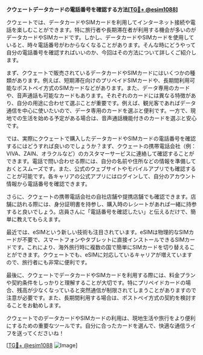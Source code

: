 **クウェートデータカードの電話番号を確認する方法[[TG💪+ @esim1088](https://t.me/s/esim1088)]**

クウェートでは、データカードやSIMカードを利用してインターネット接続や電話を楽しむことができます。特に旅行者や長期滞在者が利用する機会が多いのがデータカードやSIMカードです。しかし、データカードやSIMカードを使用していると、時々電話番号がわからなくなることがあります。そんな時にどうやって自分の電話番号を確認すればいいのか、今回はその方法について詳しくご紹介します。

まず、クウェートで販売されているデータカードやSIMカードにはいくつかの種類があります。例えば、短期滞在向けのプリペイドSIMカードや、長期間利用可能なポストペイ方式のSIMカードなどがあります。また、データ専用のカードや、音声通話も可能なカードもあります。それぞれのカードには異なる特徴があり、自分の用途に合わせて選ぶことが重要です。例えば、観光客であればデータ通信を中心に使いたいので、データ専用のカードを選ぶと便利です。一方で、現地での生活を始める予定がある場合は、音声通話機能付きのカードを選ぶと安心です。

では、実際にクウェートで購入したデータカードやSIMカードの電話番号を確認するにはどうすれば良いのでしょうか？まず、クウェートの携帯電話会社（例：VIVA、ZAIN、オラクルなど）のカスタマーサービスに連絡して確認することができます。電話で問い合わせる際には、自分の名前や住所などの情報を準備しておくとスムーズです。また、公式のウェブサイトやモバイルアプリでも確認することが可能です。各キャリアの公式アプリにはログインして、自分のアカウント情報から電話番号を確認できます。

さらに、クウェートの携帯電話会社の自社店舗や提携店舗でも確認できます。店舗に訪れる際には、身分証明書を持参し、購入時のレシートがあれば一緒に持参すると良いでしょう。店員さんに「電話番号を確認したい」と伝えるだけで、簡単に教えてもらえます。

最近では、eSIMという新しい技術も注目されています。eSIMは物理的なSIMカードが不要で、スマートフォンやタブレットに直接インストールできるSIMカードです。これにより、海外旅行時に複数の国で簡単にSIMカードを切り替えることができます。クウェートでも、eSIMに対応しているキャリアが増えていますので、旅行者にも非常に便利です。

最後に、クウェートでデータカードやSIMカードを利用する際には、料金プランや契約条件をしっかりと理解することが大切です。特にプリペイドカードの場合、残高が少なくなっていると突然通信が制限されてしまうことがありますので注意が必要です。また、長期間利用する場合は、ポストペイ方式の契約を検討することをお勧めします。

クウェートでのデータカードやSIMカードの利用は、現地生活や旅行をより便利にするための重要なツールです。自分に合ったカードを選んで、快適な通信ライフを送ってくださいね！

[[TG💪+ @esim1088](https://t.me/s/esim1088) ![Image](https://i.postimg.cc/Y0z9fWf4/image.png)]